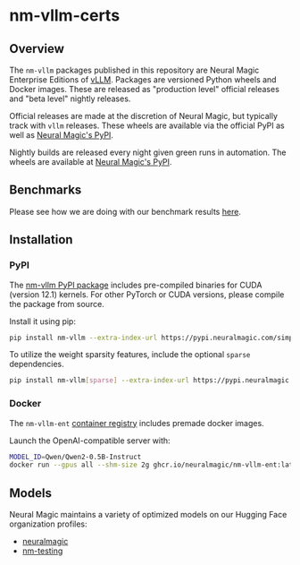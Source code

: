# nm-vllm-certs


## Overview
The `nm-vllm` packages published in this repository are Neural Magic Enterprise Editions of [vLLM](https://github.com/vllm-project/vllm). Packages are versioned Python wheels and Docker images. These are released as "production level" official releases and "beta level" nightly releases.

Official releases are made at the discretion of Neural Magic, but typically track with `vllm` releases. These wheels are available via the official PyPI as well as [Neural Magic's PyPI](https://pypi.neuralmagic.com).

Nightly builds are released every night given green runs in automation. The wheels are available at [Neural Magic's PyPI](https://pypi.neuralmagic.com).


## Benchmarks

Please see how we are doing with our benchmark results [here]( https://neuralmagic.github.io/nm-vllm-certs/dev/bench/).


## Installation


### PyPI
The [nm-vllm PyPI package](https://pypi.neuralmagic.com/simple/nm-vllm/index.html) includes pre-compiled binaries for CUDA (version 12.1) kernels. For other PyTorch or CUDA versions, please compile the package from source.

Install it using pip:
```bash
pip install nm-vllm --extra-index-url https://pypi.neuralmagic.com/simple
```

To utilize the weight sparsity features, include the optional `sparse` dependencies.
```bash
pip install nm-vllm[sparse] --extra-index-url https://pypi.neuralmagic.com/simple
```


### Docker

The `nm-vllm-ent` [container registry](https://github.com/neuralmagic/nm-vllm-certs/pkgs/container/nm-vllm-ent) includes premade docker images.

Launch the OpenAI-compatible server with:

```bash
MODEL_ID=Qwen/Qwen2-0.5B-Instruct
docker run --gpus all --shm-size 2g ghcr.io/neuralmagic/nm-vllm-ent:latest --model $MODEL_ID
```


## Models

Neural Magic maintains a variety of optimized models on our Hugging Face organization profiles:
- [neuralmagic](https://huggingface.co/neuralmagic)
- [nm-testing](https://huggingface.co/nm-testing)
